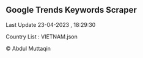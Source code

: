 

## Google Trends Keywords Scraper 
 
Last Update 23-04-2023 , 18:29:30

Country List :
VIETNAM.json



© Abdul Muttaqin 
